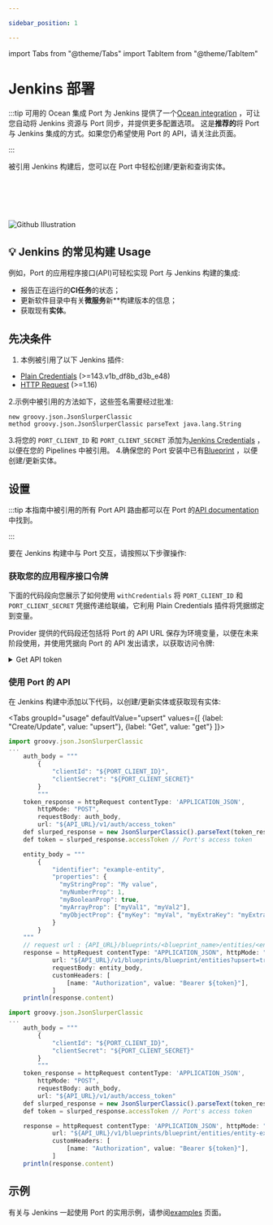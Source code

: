 ```yaml
---

sidebar_position: 1

---
```


import Tabs from "@theme/Tabs"
import TabItem from "@theme/TabItem"

# Jenkins 部署

:::tip  可用的 Ocean 集成 Port 为 Jenkins 提供了一个[Ocean integration](/build-your-software-catalog/sync-data-to-catalog/ci-cd/jenkins.md) ，可让您自动将 Jenkins 资源与 Port 同步，并提供更多配置选项。 这是**推荐的**将 Port 与 Jenkins 集成的方式。如果您仍希望使用 Port 的 API，请关注此页面。

:::

被引用 Jenkins 构建后，您可以在 Port 中轻松创建/更新和查询实体。

<br></br>
<br></br>

![Github Illustration](/img/build-your-software-catalog/sync-data-to-catalog/jenkins/jenkins-pipeline-illustration.jpg)

## 💡 Jenkins 的常见构建 Usage

例如，Port 的应用程序接口(API)可轻松实现 Port 与 Jenkins 构建的集成: 

* 报告正在运行的**CI任务**的状态；
* 更新软件目录中有关**微服务**新**构建版本的信息；
* 获取现有**实体**。

## 先决条件

1. 本例被引用了以下 Jenkins 插件: 

* [Plain Credentials](https://plugins.jenkins.io/credentials-binding/) (>=143.v1b_df8b_d3b_e48)
* [HTTP Request](https://plugins.jenkins.io/http_request/) (>=1.16)

2.示例中被引用的方法如下，这些签名需要经过批准: 

```
new groovy.json.JsonSlurperClassic
method groovy.json.JsonSlurperClassic parseText java.lang.String
```

3.将您的 `PORT_CLIENT_ID` 和 `PORT_CLIENT_SECRET` 添加为[Jenkins Credentials](https://www.jenkins.io/doc/book/using/using-credentials/) ，以便在您的 Pipelines 中被引用。
4.确保您的 Port 安装中已有[Blueprint](/build-your-software-catalog/define-your-data-model/setup-blueprint/setup-blueprint.md) ，以便创建/更新实体。

## 设置

:::tip 本指南中被引用的所有 Port API 路由都可以在 Port 的[API documentation](/api-reference/api-reference.mdx) 中找到。

:::

要在 Jenkins 构建中与 Port 交互，请按照以下步骤操作: 

### 获取您的应用程序接口令牌

下面的代码段向您展示了如何使用 `withCredentials` 将 `PORT_CLIENT_ID` 和 `PORT_CLIENT_SECRET` 凭据传递给联编，它利用 Plain Credentials 插件将凭据绑定到变量。

Provider 提供的代码段还包括将 Port 的 API URL 保存为环境变量，以便在未来阶段使用，并使用凭据向 Port 的 API 发出请求，以获取访问令牌: 

<details>
  <summary> Get API token </summary>

```js showLineNumbers
pipeline {
  agent any
  environment {
    API_URL = "https://api.getport.io"
  }
...
    withCredentials([
        string(credentialsId: 'port-client-id', variable: 'PORT_CLIENT_ID'),
        string(credentialsId: 'port-client-secret', variable: 'PORT_CLIENT_SECRET')
        ]){
            // Token request body
            auth_body = """
                {
                    "clientId": "${PORT_CLIENT_ID}",
                    "clientSecret": "${PORT_CLIENT_SECRET}"
                }
                """

            // Make a request to fetch Port API's token
            token_response = httpRequest contentType: 'APPLICATION_JSON',
                httpMode: "POST",
                requestBody: auth_body,
                url: "${API_URL}/v1/auth/access_token"

            // Parse the response to get the accessToken
            def slurped_response = new JsonSlurperClassic().parseText(token_response.content)
            def token = slurped_response.accessToken // Use this token for authentication with Port
            ...
        }
```

</details>

### 使用 Port 的 API

在 Jenkins 构建中添加以下代码，以创建/更新实体或获取现有实体: 

<Tabs groupId="usage" defaultValue="upsert" values={[
{label: "Create/Update", value: "upsert"},
{label: "Get", value: "get"}
]}>

<TabItem value="upsert">

```js showLineNumbers
import groovy.json.JsonSlurperClassic
...
    auth_body = """
        {
            "clientId": "${PORT_CLIENT_ID}",
            "clientSecret": "${PORT_CLIENT_SECRET}"
        }
        """
    token_response = httpRequest contentType: 'APPLICATION_JSON',
        httpMode: "POST",
        requestBody: auth_body,
        url: "${API_URL}/v1/auth/access_token"
    def slurped_response = new JsonSlurperClassic().parseText(token_response.content)
    def token = slurped_response.accessToken // Port's access token

    entity_body = """
        {
            "identifier": "example-entity",
            "properties": {
              "myStringProp": "My value",
              "myNumberProp": 1,
              "myBooleanProp": true,
              "myArrayProp": ["myVal1", "myVal2"],
              "myObjectProp": {"myKey": "myVal", "myExtraKey": "myExtraVal"}
            }
        }
    """
    // request url : {API_URL}/blueprints/<blueprint_name>/entities/<entity_name>
    response = httpRequest contentType: "APPLICATION_JSON", httpMode: "POST",
            url: "${API_URL}/v1/blueprints/blueprint/entities?upsert=true&merge=true",
            requestBody: entity_body,
            customHeaders: [
                [name: "Authorization", value: "Bearer ${token}"],
            ]
    println(response.content)
```

</TabItem>
<TabItem value="get">

```js showLineNumbers
import groovy.json.JsonSlurperClassic
...
    auth_body = """
        {
            "clientId": "${PORT_CLIENT_ID}",
            "clientSecret": "${PORT_CLIENT_SECRET}"
        }
        """
    token_response = httpRequest contentType: 'APPLICATION_JSON',
        httpMode: "POST",
        requestBody: auth_body,
        url: "${API_URL}/v1/auth/access_token"
    def slurped_response = new JsonSlurperClassic().parseText(token_response.content)
    def token = slurped_response.accessToken // Port's access token

    response = httpRequest contentType: 'APPLICATION_JSON', httpMode: "GET",
            url: "${API_URL}/v1/blueprints/blueprint/entities/entity-example",
            customHeaders: [
                [name: "Authorization", value: "Bearer ${token}"],
            ]
    println(response.content)
```

</TabItem>
</Tabs>

## 示例

有关与 Jenkins 一起使用 Port 的实用示例，请参阅[examples](./examples.md) 页面。